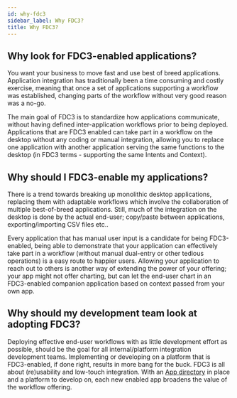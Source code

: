 ```yaml
---
id: why-fdc3
sidebar_label: Why FDC3?
title: Why FDC3?
---
```


## Why look for FDC3-enabled applications?

You want your business to move fast and use best of breed applications. Application integration has traditionally been a time consuming and costly exercise, meaning that once a set of applications supporting a workflow was established, changing parts of the workflow without very good reason was a no-go. 

The main goal of FDC3 is to standardize how applications communicate, without having defined inter-application workflows prior to being deployed. Applications that are FDC3 enabled can take part in a workflow on the desktop without any coding or manual integration, allowing you to replace one application with another application serving the same functions to the desktop (in FDC3 terms - supporting the same Intents and Context).

## Why should I FDC3-enable my applications?

There is a trend towards breaking up monolithic desktop applications, replacing them with adaptable workflows which involve the collaboration of multiple best-of-breed applications. Still, much of the integration on the desktop is done by the actual end-user; copy/paste between applications, exporting/importing CSV files etc..

Every application that has manual user input is a candidate for being FDC3-enabled, being able to demonstrate that your application can effectively take part in a workflow (without manual dual-entry or other tedious operations) is a easy route to happier users. Allowing your application to reach out to others is another way of extending the power of your offering; your app might not offer charting, but can let the end-user chart in an FDC3-enabled companion application based on context passed from your own app.

## Why should my development team look at adopting FDC3?

Deploying effective end-user workflows with as little development effort as possible, should be the goal for all internal/platform integration development teams. Implementing or developing on a platform that is FDC3-enabled, if done right, results in more bang for the buck. FDC3 is all about (re)usability and low-touch integration. With an [App directory](appd-intro) in place and a platform to develop on, each new enabled app broadens the value of the workflow offering.
